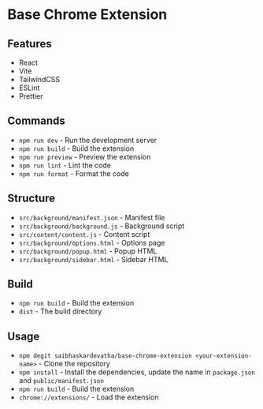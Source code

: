 # Base Chrome Extension

## Features

- React
- Vite
- TailwindCSS
- ESLint
- Prettier

## Commands

- `npm run dev` - Run the development server
- `npm run build` - Build the extension
- `npm run preview` - Preview the extension
- `npm run lint` - Lint the code
- `npm run format` - Format the code

## Structure

- `src/background/manifest.json` - Manifest file
- `src/background/background.js` - Background script
- `src/content/content.js` - Content script
- `src/background/options.html` - Options page
- `src/background/popup.html` - Popup HTML
- `src/background/sidebar.html` - Sidebar HTML

## Build

- `npm run build` - Build the extension
- `dist` - The build directory

## Usage

- `npm degit saibhaskardevatha/base-chrome-extension <your-extension-name>` - Clone the repository
- `npm install` - Install the dependencies, update the name in `package.json` and `public/manifest.json`
- `npm run build` - Build the extension
- `chrome://extensions/` - Load the extension
